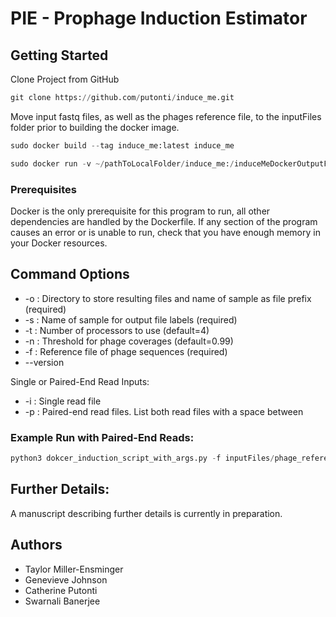 # PIE - Prophage Induction Estimator

## Getting Started
Clone Project from GitHub
```python
git clone https://github.com/putonti/induce_me.git
```
Move input fastq files, as well as the phages reference file, to the inputFiles folder prior to building the docker image.
```python
sudo docker build --tag induce_me:latest induce_me
```
```python
sudo docker run -v ~/pathToLocalFolder/induce_me:/induceMeDockerOutputFolder -i -t induce_me
```

### Prerequisites

Docker is the only prerequisite for this program to run, all other dependencies are handled by the Dockerfile. If any section of the program causes an error or is unable to run, check that you have enough memory in your Docker resources.

## Command Options

* -o : Directory to store resulting files and name of sample as file prefix (required)
* -s : Name of sample for output file labels (required)
* -t : Number of processors to use (default=4)
* -n : Threshold for phage coverages (default=0.99)
* -f : Reference file of phage sequences (required)
* --version

Single or Paired-End Read Inputs:
* -i : Single read file
* -p : Paired-end read files. List both read files with a space between


### Example Run with Paired-End Reads:
```python
python3 dokcer_induction_script_with_args.py -f inputFiles/phage_reference_file.fasta -p inputFiles/R1.fastq inputFiles/R2.fastq -s sample_name -o induceMeDockerOutputFolder/sample_output
```

## Further Details:
A manuscript describing further details is currently in preparation.

## Authors

* Taylor Miller-Ensminger
* Genevieve Johnson
* Catherine Putonti
* Swarnali Banerjee
